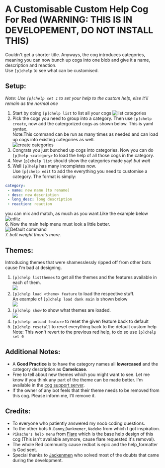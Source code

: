 # A Customisable Custom Help Cog For Red (WARNING: THIS IS IN DEVELOPEMENT, DO NOT INSTALL THIS)
Couldn't get a shorter title. Anyways, the cog introduces categories, meaning you can now bunch up cogs into one blob and give it a name, description and reaction.  
Use `[p]chelp` to see what can be customised.

## Setup:
*Note: Use `[p]chelp set 1` to set your help to the custom help, else it'll remain as the normal one*
1. Start by doing `[p]chelp list` to list all your cogs
![list categories](https://i.imgur.com/tsn6Rnx.png=30x5)  
2. Pick the cogs you need to group into a category. Then use `[p]chelp create`, now add the catergorized cogs as shown below. This is yaml syntax.  
Note:This command can be run as many times as needed and can load up cogs into existing categories as well.  
![create categories](https://imgur.com/8XDvrHH.png=30x5)  
3. Congrats you just bunched up cogs into categories. Now you can do `[p]help <category>` to load the help of all those cogs in the category. 
4. Now `[p]chelp list` should show the categories made yay! *but wait*
5. Well `[p]help` has many incompletes now.  
Use `[p]chelp edit` to add the everything you need to customise a category. 
The format is simply:  
```yaml
category:
 - name: new name (to rename)
 - desc: new description
 - long_desc: long description
 - reaction: reaction
```
you can mix and match, as much as you want.Like the example below  
![editz](https://imgur.com/m4LtUy4.png)  
6. Now the main help menu must look a little better.  
![Default command](https://imgur.com/72GXRY8.png)  
7. *butt weight there's more.*  

## Themes:
Introducing themes that were shamesslessly ripped off from other bots cause I'm bad at designing.
1. `[p]chelp listthemes` to get all the themes and the features available in each of them.  
![](https://imgur.com/m83FC1N.png)
2. `[p]chelp load <theme> feature` to load the respective stuff.  
An example of `[p]chelp load dank main` is shown below  
![](https://imgur.com/Fr1SS37.png)
3. `[p]chelp show` to show what themes are loaded.  
![](https://imgur.com/tW7sFkX.png)
4. `[p]chelp unload feature` to reset the given feature back to default
5. `[p]chelp resetall` to reset everything back to the default custom help  
Note: This won't revert to the previous red help, to do so use `[p]chelp set 0`
## Additional Notes:
- A **Good Practice** is to have the category names all **lowercased** and the category description as **Camelcase**.
- Free to tell about new themes which you might want to see. Let me know if you think any part of the theme can be made better. I'm available in the [cog support server]( https://discord.gg/GET4DVk).
- If the owner of any bot feels that their theme needs to be removed from this cog. Please inform me, I'll remove it.

## Credits:
- To everyone who patiently answered my noob coding questions.
- To the other bots `R.Danny`,`Dankmemer`, `Nadeko` from which I got inspiration.
- `Pikachu's help menu` from [Flare](https://github.com/flaree/) which is the base help design of this cog (This isn't available anymore, cause flare requested it's removal).
- The whole Red community cause redbot is epic and the help_formatter is God sent.
- Special thanks to [Jackenmen](https://github.com/jack1142) who solved most of the doubts that came during the development.
